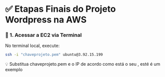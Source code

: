 # ✅ Etapas Finais do Projeto Wordpress na AWS
### 🔧 1. Acessar a EC2 via Terminal
No terminal local, execute:
```bash
ssh -i "chaveprojeto.pem" ubuntu@3.92.15.199
```

💡 Substitua chaveprojeto.pem e o IP de acordo como está o seu , esté é um exemplo 
